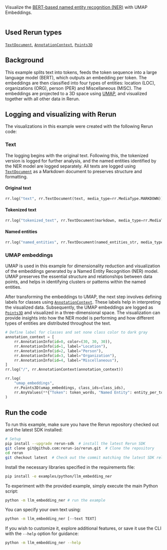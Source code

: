 <!--[metadata]
title = "LLM embedding-based named entity recognition"
tags = ["LLM", "Embeddings", "Classification", "Hugging Face", "Text"]
thumbnail = "https://static.rerun.io/llm-embedding/999737b3b78d762e70116bc23929ebfde78e18c6/480w.png"
thumbnail_dimensions = [480, 480]
-->

Visualize the [BERT-based named entity recognition (NER)](https://huggingface.co/dslim/bert-base-NER) with UMAP Embeddings.

<picture>
  <img src="https://static.rerun.io/llm_embedding_ner/d98c09dd6bfa20ceea3e431c37dc295a4009fa1b/full.png" alt="">
  <source media="(max-width: 480px)" srcset="https://static.rerun.io/llm_embedding_ner/d98c09dd6bfa20ceea3e431c37dc295a4009fa1b/480w.png">
  <source media="(max-width: 768px)" srcset="https://static.rerun.io/llm_embedding_ner/d98c09dd6bfa20ceea3e431c37dc295a4009fa1b/768w.png">
  <source media="(max-width: 1024px)" srcset="https://static.rerun.io/llm_embedding_ner/d98c09dd6bfa20ceea3e431c37dc295a4009fa1b/1024w.png">
  <source media="(max-width: 1200px)" srcset="https://static.rerun.io/llm_embedding_ner/d98c09dd6bfa20ceea3e431c37dc295a4009fa1b/1200w.png">
</picture>

## Used Rerun types
[`TextDocument`](https://www.rerun.io/docs/reference/types/archetypes/text_document), [`AnnotationContext`](https://www.rerun.io/docs/reference/types/archetypes/annotation_context), [`Points3D`](https://www.rerun.io/docs/reference/types/archetypes/points3d)

## Background
This example splits text into tokens, feeds the token sequence into a large language model (BERT), which outputs an embedding per token.
The embeddings are then classified into four types of entities: location (LOC), organizations (ORG), person (PER) and Miscellaneous (MISC). The embeddings are projected to a 3D space using [UMAP](https://umap-learn.readthedocs.io/en/latest), and visualized together with all other data in Rerun.

## Logging and visualizing with Rerun
The visualizations in this example were created with the following Rerun code:

### Text
The logging begins with the original text. Following this, the tokenized version is logged for further analysis, and the named entities identified by the NER model are logged separately.
All texts are logged using [`TextDocument`](https://www.rerun.io/docs/reference/types/archetypes/text_document) as a Markdown document to preserves structure and formatting.

#### Original text
```python
rr.log("text", rr.TextDocument(text, media_type=rr.MediaType.MARKDOWN))
```

#### Tokenized text
```python
rr.log("tokenized_text", rr.TextDocument(markdown, media_type=rr.MediaType.MARKDOWN))
```

#### Named entities
```python
rr.log("named_entities", rr.TextDocument(named_entities_str, media_type=rr.MediaType.MARKDOWN))
```

### UMAP embeddings

UMAP is used in this example for dimensionality reduction and visualization of the embeddings generated by a Named Entity Recognition (NER) model.
UMAP preserves the essential structure and relationships between data points, and helps in identifying clusters or patterns within the named entities.

After transforming the embeddings to UMAP, the next step involves defining labels for classes using [`AnnotationContext`](https://www.rerun.io/docs/reference/types/archetypes/annotation_context).
These labels help in interpreting the visualized data.
Subsequently, the UMAP embeddings are logged as [`Points3D`](https://www.rerun.io/docs/reference/types/archetypes/points3d) and visualized in a three-dimensional space.
The visualization can provide insights into how the NER model is performing and how different types of entities are distributed throughout the text.


```python
# Define label for classes and set none class color to dark gray
annotation_context = [
    rr.AnnotationInfo(id=0, color=(30, 30, 30)),
    rr.AnnotationInfo(id=1, label="Location"),
    rr.AnnotationInfo(id=2, label="Person"),
    rr.AnnotationInfo(id=3, label="Organization"),
    rr.AnnotationInfo(id=4, label="Miscellaneous"),
]
rr.log("/", rr.AnnotationContext(annotation_context))
```

```python
rr.log(
    "umap_embeddings",
    rr.Points3D(umap_embeddings, class_ids=class_ids),
    rr.AnyValues(**{"Token": token_words, "Named Entity": entity_per_token(token_words, ner_results)}),
)
```


## Run the code
To run this example, make sure you have the Rerun repository checked out and the latest SDK installed:
```bash
# Setup
pip install --upgrade rerun-sdk  # install the latest Rerun SDK
git clone git@github.com:rerun-io/rerun.git  # Clone the repository
cd rerun
git checkout latest  # Check out the commit matching the latest SDK release
```
Install the necessary libraries specified in the requirements file:
```bash
pip install -e examples/python/llm_embedding_ner
```
To experiment with the provided example, simply execute the main Python script:
```bash
python -m llm_embedding_ner # run the example
```
You can specify your own text using:
```bash
python -m llm_embedding_ner [--text TEXT]
```
If you wish to customize it, explore additional features, or save it use the CLI with the `--help` option for guidance:
```bash
python -m llm_embedding_ner --help
```
